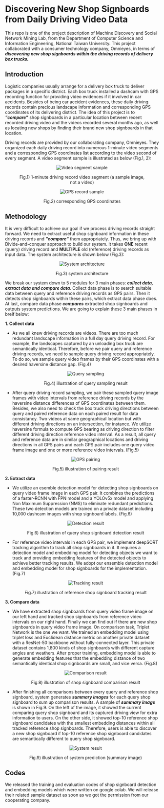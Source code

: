 # Discovering New Shop Signboards from Daily Driving Video Data

This repo is one of the project description of Machine Discovery and Social Network Mining Lab, from the Department of Computer Science and Information Engineering, National Taiwan University. This project collaborated with a consumer technology company, Omnieyes, in terms of ***discovering new shop signboards within the driving records of delivery box trucks.***


## Introduction

Logistic companies usually arrange for a delivery box truck to deliver packages in a specific district. Each box truck installed a dashcam with GPS recording function for providing video evidences if it involved in car accidents. Besides of being car accident evidences, these daily driving records contain precious landscape information and corresponding GPS coordinates of its delivering district. The idea of this project is to ***"compare"*** shop signboards in a particular location between recent recorded driving video and the videos recorded several months ago, as well as locating new shops by finding their brand new shop signboards in that location. 



Driving records are provided by our collaborating company, Omnieyes. They organized each daily driving record into numerous 1-minute video segments and a corresponding GPS coordinates list according to the video second of every segment. A video segment sample is illustrated as below (Fig.1, 2):

<figure>
    <p align="center"><img src="/imgs/driving_record_sample.PNG" alt="Video segment sample">  
    <p align="center">Fig.1) 1-minute driving record video segment (a sample image, not a video)
    <p align="center"><img src="/imgs/gps_record_sample.PNG" alt="GPS record sample">  
    <p align="center">Fig.2) corresponding GPS coordinates 
</figure>


## Methodology
It is very difficult to achieve our goal if we process driving records straight forward. We need to extract useful shop signboard information in these driving records and ***"compare"*** them appropriately. Thus, we bring up with Divide-and-conquer approach to build our system. It takes **ONE** recent (query) driving record and **MULTIPLE** old (reference) driving records as input data. The system architecture is shown below (Fig.3):
<figure>
    <p align="center"><img src="/imgs/system_architecture.PNG" alt="System architecture">  
    <p align="center">Fig.3) system architecture
</figure>


We break our system down to 5 modules for 3 main phases: ***collect data, extract data and compare data***. Collect data phase is to search suitable data between query and reference driving records as GPS pairs. Then it detects shop signboards within these pairs, which extract data phase does. At last, compare data phase  ***compares*** extracted shop signboards and outputs system predictions. We are going to explain these 3 main phases in breif below:

**1. Collect data**
 - As we all knew driving records are videos. There are too much redundant landscape information in a full day query driving record. For example, the landscapes captured by an unloading box truck are semantically identical. Therefore, before we pair query and reference driving records, we need to sample query driving record appropriately. To do so, we sample query video frames by their GPS coordinates with a desired haversine distance gap. (Fig.4) <figure><p align="center"><img src="/imgs/query_sampling.PNG" alt="Query sampling"><p align="center">Fig.4) illustration of query sampling result</figure>
 - After query driving record sampling, we pair these sampled query image frames with video intervals from reference driving records by the haversine distance differences of  GPS coordinates between them. Besides, we also need to check the box truck driving directions between query and paired reference data on each paired result for data consistancy. Two videos at same geographical location but with different driving directions on an intersection, for instance. We utilize haversine formula to compute GPS bearing as driving direction to filter different driving direction reference video interval. As a result, all query and reference data are in similar geographical locations and driving directions in all GPS pairs and each GPS pair includes one query video frame image and one or more reference video intervals. (Fig.5) <figure><p align="center"><img src="/imgs/gps_pairing.PNG" alt="GPS pairing"><p align="center">Fig.5) illustration of pairing result</figure>

**2. Extract data**
 - We utilize an esemble detection model for detecting shop signboards on query video frame image in each GPS pair. It combines the predictions of a faster-RCNN with FPN model and a YOLOv5x model and applying Non Maximum Suppression (NMS) to eliminate redundant predictions. These two detection models are trained on a private dataset including 10,000 dashcam images with shop signboard labels. (Fig.6) <figure><p align="center"><img src="/imgs/detection_res.PNG" alt="Detection result"><p align="center">Fig.6) illustration of query shop signboard detection result</figure>
 - For reference video intervals in each GPS pair, we implement deepSORT tracking algorithm to track all shop signboards in it. It requires a detection model and embedding model for detecting objects we want to track and providing embedding features of the detected objects to achieve better tracking results. We adopt our ensemble detection model and embedding model for shop signboards for the implementation.  (Fig.7) <figure><p align="center"><img src="/imgs/tracking_res.gif" alt="Tracking result"><p align="center">Fig.7) illustration of reference shop signboard tracking result</figure>

**3. Compare data**
 - We have extracted shop signboards from query video frame image on our left hand and tracked shop signboards from reference video intervals on our right hand. Finally we can find out if there are new shop signboards in query video frame image. On comparison task, Triplet Network is the one we want. We trained an embedding model using triplet loss and Euclidean distance metric on another private dataset with a ResNet-50 backbone without fully-connected layer. This private dataset contains 1,800 kinds of shop signboards with different capture angles and weathers. After proper training, embedding model is able to generate embedding features that the embedding distance of two semantically identical shop signboards are small, and vice versa. (Fig.8) <figure><p align="center"><img src="/imgs/comparison_res.PNG" alt="Comparison result"><p align="center">Fig.8) illustration of shop signboard comparison result</figure>
 - After finishing all comparisons between every query and reference shop signboard, system generates ***summary images*** for each query shop signboard to sum up comparison results. A sample of ***summary image*** is shown in Fig.9. On the left of the image, it showed the current comparing query shop signboard and its captured driving view for extra information to users. On the other side, it showed top-10 reference shop signboard candidates with the smallest embedding distances within all tracked reference shop signboards. Therefore, users is able to discover a new shop signboard if top-10 reference shop signboard candidates are semantically different to query shop signboard. <figure><p align="center"><img src="/imgs/system_res.PNG" alt="System result"><p align="center">Fig.9) illustration of system prediction (summary image)</figure>


## Codes
We released the training and evaluation codes of shop signboard detection and embedding models which were written on google colab. We will release their related sample dataset as soon as we got the permission from our cooperating company.

